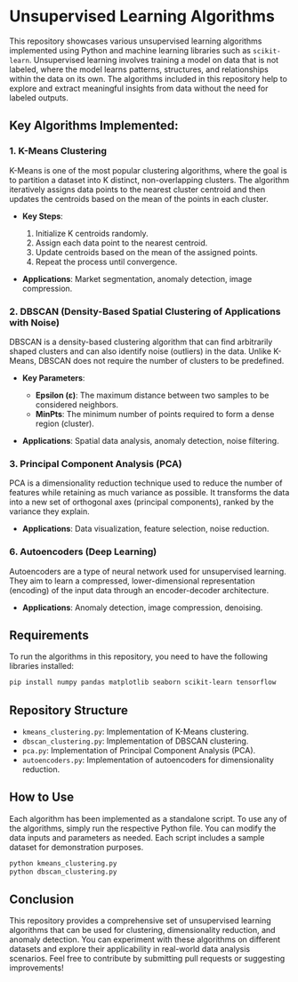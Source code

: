 # Unsupervised Learning Algorithms

This repository showcases various unsupervised learning algorithms implemented using Python and machine learning libraries such as `scikit-learn`. Unsupervised learning involves training a model on data that is not labeled, where the model learns patterns, structures, and relationships within the data on its own. The algorithms included in this repository help to explore and extract meaningful insights from data without the need for labeled outputs.

## Key Algorithms Implemented:

### 1. **K-Means Clustering**
K-Means is one of the most popular clustering algorithms, where the goal is to partition a dataset into K distinct, non-overlapping clusters. The algorithm iteratively assigns data points to the nearest cluster centroid and then updates the centroids based on the mean of the points in each cluster.

- **Key Steps**:
  1. Initialize K centroids randomly.
  2. Assign each data point to the nearest centroid.
  3. Update centroids based on the mean of the assigned points.
  4. Repeat the process until convergence.
  
- **Applications**: Market segmentation, anomaly detection, image compression.

### 2. **DBSCAN (Density-Based Spatial Clustering of Applications with Noise)**
DBSCAN is a density-based clustering algorithm that can find arbitrarily shaped clusters and can also identify noise (outliers) in the data. Unlike K-Means, DBSCAN does not require the number of clusters to be predefined.

- **Key Parameters**:
  - **Epsilon (ε)**: The maximum distance between two samples to be considered neighbors.
  - **MinPts**: The minimum number of points required to form a dense region (cluster).
  
- **Applications**: Spatial data analysis, anomaly detection, noise filtering.

### 3. **Principal Component Analysis (PCA)**
PCA is a dimensionality reduction technique used to reduce the number of features while retaining as much variance as possible. It transforms the data into a new set of orthogonal axes (principal components), ranked by the variance they explain.

- **Applications**: Data visualization, feature selection, noise reduction.

### 6. **Autoencoders (Deep Learning)**
Autoencoders are a type of neural network used for unsupervised learning. They aim to learn a compressed, lower-dimensional representation (encoding) of the input data through an encoder-decoder architecture.

- **Applications**: Anomaly detection, image compression, denoising.

## Requirements

To run the algorithms in this repository, you need to have the following libraries installed:

```bash
pip install numpy pandas matplotlib seaborn scikit-learn tensorflow
```

## Repository Structure

- `kmeans_clustering.py`: Implementation of K-Means clustering.
- `dbscan_clustering.py`: Implementation of DBSCAN clustering.
- `pca.py`: Implementation of Principal Component Analysis (PCA).
- `autoencoders.py`: Implementation of autoencoders for dimensionality reduction.

## How to Use

Each algorithm has been implemented as a standalone script. To use any of the algorithms, simply run the respective Python file. You can modify the data inputs and parameters as needed. Each script includes a sample dataset for demonstration purposes.

```bash
python kmeans_clustering.py
python dbscan_clustering.py
```

## Conclusion

This repository provides a comprehensive set of unsupervised learning algorithms that can be used for clustering, dimensionality reduction, and anomaly detection. You can experiment with these algorithms on different datasets and explore their applicability in real-world data analysis scenarios. Feel free to contribute by submitting pull requests or suggesting improvements!
